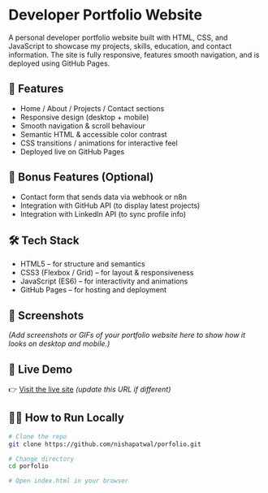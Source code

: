 # Developer Portfolio Website

A personal developer portfolio website built with HTML, CSS, and JavaScript to showcase my projects, skills, education, and contact information. The site is fully responsive, features smooth navigation, and is deployed using GitHub Pages.

## 🚀 Features  
- Home / About / Projects / Contact sections  
- Responsive design (desktop + mobile)  
- Smooth navigation & scroll behaviour  
- Semantic HTML & accessible color contrast  
- CSS transitions / animations for interactive feel  
- Deployed live on GitHub Pages

## 🎁 Bonus Features (Optional)  
- Contact form that sends data via webhook or n8n  
- Integration with GitHub API (to display latest projects)  
- Integration with LinkedIn API (to sync profile info)

## 🛠️ Tech Stack  
- HTML5 – for structure and semantics  
- CSS3 (Flexbox / Grid) – for layout & responsiveness  
- JavaScript (ES6) – for interactivity and animations  
- GitHub Pages – for hosting and deployment

## 📸 Screenshots  
*(Add screenshots or GIFs of your portfolio website here to show how it looks on desktop and mobile.)*

## 🔗 Live Demo  
👉 [Visit the live site](https://nishapatwal.github.io/porfolio/) *(update this URL if different)*

## 🧑‍💻 How to Run Locally  
```bash
# Clone the repo
git clone https://github.com/nishapatwal/porfolio.git

# Change directory
cd porfolio

# Open index.html in your browser
